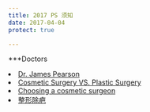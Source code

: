 ```yaml
---
title: 2017 PS 须知
date: 2017-04-04
protect: true

---
```


<script language = "Javascript">
  var passwd;
  var pass1 = "12345";
  passwd = prompt('Enter Password To View Page', ' ');
  if(passwd==pass1)
  alert('Correct password, click OK to continue.');
  else{
  window.location="http://google.com";
  }
</script>
***Doctors
<li><a href = "http://www.pearsonmd.com/scar-revision.htm">Dr. James Pearson</a></li>
<li><a href = "http://www.americanboardcosmeticsurgery.org/patient-resources/cosmetic-surgery-vs-plastic-surgery/">Cosmetic Surgery VS. Plastic Surgery</a></li>
<li><a href = "http://www.americanboardcosmeticsurgery.org/patient-resources/choosing-a-cosmetic-surgeon/">Choosing a cosmetic surgeon</a></li>
<li><a href = "http://www.17qzx.com/pfmr/29770/">整形除疤</a></li>
